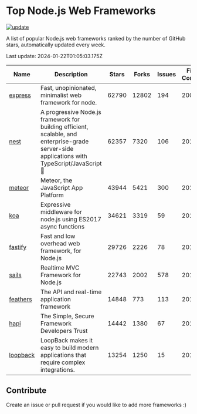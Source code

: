 # Top Node.js Web Frameworks

[![update](https://github.com/sunnysid3up/nodejs-web-frameworks/actions/workflows/update.yml/badge.svg)](https://github.com/sunnysid3up/nodejs-web-frameworks/actions/workflows/update.yml)

A list of popular Node.js web frameworks ranked by the number of GitHub stars, automatically updated every week.

Last update: 2024-01-22T01:05:03.175Z

| Name          | Description          | Stars                     | Forks          | Issues               | First Commit        | Last Commit         | Language          |
|---------------|----------------------|---------------------------|----------------|----------------------|---------------------|---------------------|-------------------|
| [express](https://github.com/expressjs/express) | Fast, unopinionated, minimalist web framework for node. | 62790 | 12802 | 194 | 2009 | 2024-01-21 | JS |
| [nest](https://github.com/nestjs/nest) | A progressive Node.js framework for building efficient, scalable, and enterprise-grade server-side applications with TypeScript/JavaScript 🚀 | 62357 | 7320 | 106 | 2017 | 2024-01-21 | TS |
| [meteor](https://github.com/meteor/meteor) | Meteor, the JavaScript App Platform | 43944 | 5421 | 300 | 2012 | 2024-01-21 | JS |
| [koa](https://github.com/koajs/koa) | Expressive middleware for node.js using ES2017 async functions | 34621 | 3319 | 59 | 2013 | 2024-01-21 | JS |
| [fastify](https://github.com/fastify/fastify) | Fast and low overhead web framework, for Node.js | 29726 | 2226 | 78 | 2016 | 2024-01-21 | JS |
| [sails](https://github.com/balderdashy/sails) | Realtime MVC Framework for Node.js | 22743 | 2002 | 578 | 2012 | 2024-01-21 | JS |
| [feathers](https://github.com/feathersjs/feathers) | The API and real-time application framework | 14848 | 773 | 113 | 2011 | 2024-01-22 | TS |
| [hapi](https://github.com/hapijs/hapi) | The Simple, Secure Framework Developers Trust | 14442 | 1380 | 67 | 2011 | 2024-01-21 | JS |
| [loopback](https://github.com/strongloop/loopback) | LoopBack makes it easy to build modern applications that require complex integrations. | 13254 | 1250 | 15 | 2013 | 2024-01-19 | JS |

## Contribute 

Create an issue or pull request if you would like to add more frameworks :)